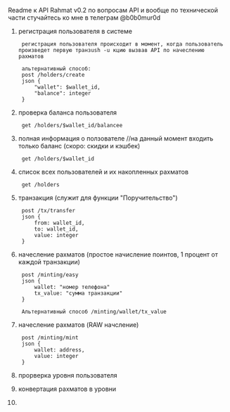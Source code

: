 Readme к API Rahmat v0.2
по вопросам API и вообще по технической части стучайтесь ко мне в телеграм @b0b0mur0d

1. регистрация пользователя в системе
    
        регистрация пользователя происходит в момент, когда пользователь произведет первую транзush -u кцию вызвав API по начеслению рахматов
        
        альтернативный способ:
        post /holders/create
        json {
            "wallet": $wallet_id,
            "balance": integer
        }


2. проверка баланса пользователя

        get /holders/$wallet_id/balancee

<!-- проверка уровня пользователя
get /holders/address/balance -->


3. полная информация о ползователе   //на данный момент входить только баланс (скоро: скидки и кэшбек)

        get /holders/$wallet_id


4. список всех пользователей и их накопленных рахматов 

        get /holders


5. транзакция (служит для функции "Поручительство") 

        post /tx/transfer
        json {
            from: wallet_id,
            to: wallet_id,
            value: integer
        }


6. начесление рахматов (простое начисление поинтов, 1 процент от каждой транзакции)

        post /minting/easy
        json {
            wallet: "номер телефона"
            tx_value: "сумма транзакции"
        }

        Альтернативный способ /minting/wallet/tx_value


7. начесление рахматов  (RAW начсление)

        post /minting/mint
        json {
            wallet: address,
            value: integer
        }

8. прорверка уровня пользователя

9. конвертация рахматов в уровни

10.  
